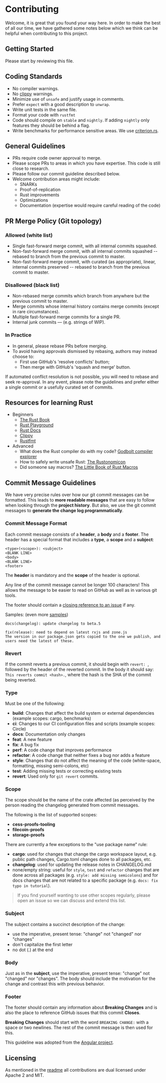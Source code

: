 # Contributing

Welcome, it is great that you found your way here. In order to make the best of all our time, we have gathered some notes
below which we think can be helpful when contributing to this project.

## Getting Started

Please start by reviewing this file.

## Coding Standards

- No compiler warnings.
- No [clippy](https://github.com/rust-lang/rust-clippy) warnings.
- Minimize use of `unsafe` and justify usage in comments.
- Prefer `expect` with a good description to `unwrap`.
- Write unit tests in the same file.
- Format your code with `rustfmt`
- Code should compile on `stable` and `nightly`. If adding `nightly` only features they should be behind a flag.
- Write benchmarks for performance sensitive areas. We use [criterion.rs](https://github.com/japaric/criterion.rs).

## General Guidelines

- PRs require code owner approval to merge.
- Please scope PRs to areas in which you have expertise. This code is still close to research.
- Please follow our commit guideline described below.
- Welcome contribution areas might include:
  - SNARKs
  - Proof-of-replication
  - Rust improvements
  - Optimizations
  - Documentation (expertise would require careful reading of the code)

## PR Merge Policy (Git topology)

### Allowed (white list)

- Single fast-forward merge commit, with all internal commits squashed.
- Non-fast-forward merge commit, with all internal commits squashed -- rebased to branch from the previous commit to master.
- Non-fast-forward merge commit, with curated (as appropriate), linear, internal commits preserved -- rebased to branch from the previous commit to master.

### Disallowed (black list)

- Non-rebased merge commits which branch from anywhere but the previous commit to master.
- Merge commits whose internal history contains merge commits (except in rare circumstances).
- Multiple fast-forward merge commits for a single PR.
- Internal junk commits — (e.g. strings of WIP).

### In Practice

- In general, please rebase PRs before merging.
- To avoid having approvals dismissed by rebasing, authors may instead choose to:
  - First use GitHub's 'resolve conflicts' button;
  - Then merge with GitHub's 'squash and merge' button.

If automated conflict resolution is not possible, you will need to rebase and seek re-approval. In any event, please note the guidelines and prefer either a single commit or a usefully curated set of commits.

## Resources for learning Rust

- Beginners
  - [The Rust Book](https://doc.rust-lang.org/book/)
  - [Rust Playground](https://play.rust-lang.org/)
  - [Rust Docs](https://doc.rust-lang.org/)
  - [Clippy](https://github.com/rust-lang/rust-clippy)
  - [Rustfmt](https://github.com/rust-lang/rustfmt)
- Advanced
  - What does the Rust compiler do with my code? [Godbolt compiler explorer](https://rust.godbolt.org/)
  - How to safely write unsafe Rust: [The Rustonomicon](https://doc.rust-lang.org/nomicon/)
  - Did someone say macros? [The Little Book of Rust Macros](https://danielkeep.github.io/tlborm/book/index.html)

## Commit Message Guidelines

We have very precise rules over how our git commit messages can be formatted. This leads to **more
readable messages** that are easy to follow when looking through the **project history**. But also,
we use the git commit messages to **generate the change log programmatically**.

### Commit Message Format

Each commit message consists of a **header**, a **body** and a **footer**. The header has a special
format that includes a **type**, a **scope** and a **subject**:

```
<type>(<scope>): <subject>
<BLANK LINE>
<body>
<BLANK LINE>
<footer>
```

The **header** is mandatory and the **scope** of the header is optional.

Any line of the commit message cannot be longer 100 characters! This allows the message to be easier
to read on GitHub as well as in various git tools.

The footer should contain a [closing reference to an issue](https://help.github.com/articles/closing-issues-via-commit-messages/) if any.

Samples: (even more [samples](https://github.com/CESSProject/cess-proving-system/commits/master))

```
docs(changelog): update changelog to beta.5
```

```
fix(release): need to depend on latest rxjs and zone.js
The version in our package.json gets copied to the one we publish, and users need the latest of these.
```

### Revert

If the commit reverts a previous commit, it should begin with `revert: `, followed by the header of the reverted commit. In the body it should say: `This reverts commit <hash>.`, where the hash is the SHA of the commit being reverted.

### Type

Must be one of the following:

- **build**: Changes that affect the build system or external dependencies (example scopes: cargo, benchmarks)
- **ci**: Changes to our CI configuration files and scripts (example scopes: Circle)
- **docs**: Documentation only changes
- **feat**: A new feature
- **fix**: A bug fix
- **perf**: A code change that improves performance
- **refactor**: A code change that neither fixes a bug nor adds a feature
- **style**: Changes that do not affect the meaning of the code (white-space, formatting, missing semi-colons, etc)
- **test**: Adding missing tests or correcting existing tests
- **revert**: Used only for `git revert` commits.

### Scope

The scope should be the name of the crate affected (as perceived by the person reading the changelog generated from commit messages.

The following is the list of supported scopes:

- **cess-proofs-tooling**
- **filecoin-proofs**
- **storage-proofs**

There are currently a few exceptions to the "use package name" rule:

- **cargo**: used for changes that change the cargo workspace layout, e.g.
  public path changes, Cargo.toml changes done to all packages, etc.
- **changelog**: used for updating the release notes in CHANGELOG.md
- none/empty string: useful for `style`, `test` and `refactor` changes that are done across all
  packages (e.g. `style: add missing semicolons`) and for docs changes that are not related to a
  specific package (e.g. `docs: fix typo in tutorial`).

> If you find yourself wanting to use other scopes regularly, please open an issue so we can discuss and extend this list.

### Subject

The subject contains a succinct description of the change:

- use the imperative, present tense: "change" not "changed" nor "changes"
- don't capitalize the first letter
- no dot (.) at the end

### Body

Just as in the **subject**, use the imperative, present tense: "change" not "changed" nor "changes".
The body should include the motivation for the change and contrast this with previous behavior.

### Footer

The footer should contain any information about **Breaking Changes** and is also the place to
reference GitHub issues that this commit **Closes**.

**Breaking Changes** should start with the word `BREAKING CHANGE:` with a space or two newlines. The rest of the commit message is then used for this.

This guideline was adopted from the [Angular project](https://github.com/angular/angular/blob/master/CONTRIBUTING.md#commit).

## Licensing

As mentioned in the [readme](README.md) all contributions are dual licensed under Apache 2 and MIT.
